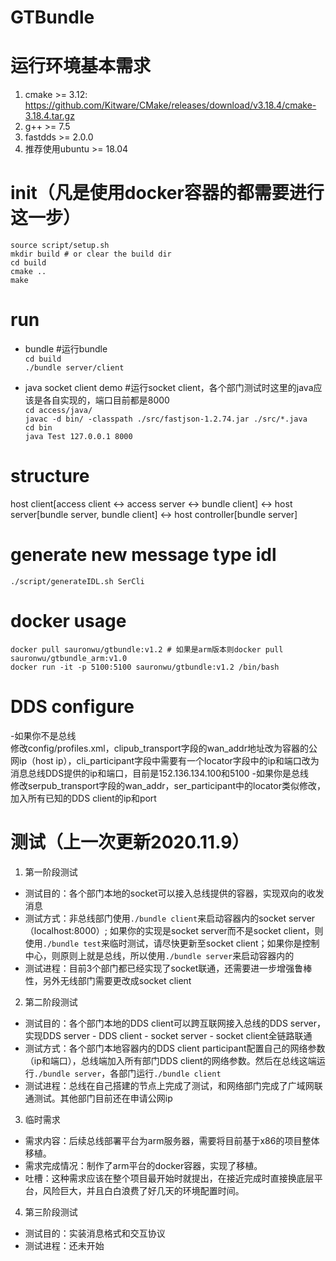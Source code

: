 # GTBundle

# 运行环境基本需求
1. cmake >= 3.12: https://github.com/Kitware/CMake/releases/download/v3.18.4/cmake-3.18.4.tar.gz
2. g++ >= 7.5
3. fastdds >= 2.0.0
4. 推荐使用ubuntu >= 18.04

# init（凡是使用docker容器的都需要进行这一步）
`source script/setup.sh`  
`mkdir build # or clear the build dir`  
`cd build`  
`cmake ..`    
`make`

# run
- bundle #运行bundle  
`cd build`  
`./bundle server/client`

- java socket client demo #运行socket client，各个部门测试时这里的java应该是各自实现的，端口目前都是8000  
`cd access/java/`  
`javac -d bin/ -classpath ./src/fastjson-1.2.74.jar ./src/*.java`  
`cd bin`  
`java Test 127.0.0.1 8000`

# structure
host client\[access client <-> access server <-> bundle client\] <-> host server\[bundle server, bundle client\] <-> host controller\[bundle server\]

# generate new message type idl
`./script/generateIDL.sh SerCli`

# docker usage
`docker pull sauronwu/gtbundle:v1.2 # 如果是arm版本则docker pull sauronwu/gtbundle_arm:v1.0`  
`docker run -it -p 5100:5100 sauronwu/gtbundle:v1.2 /bin/bash`

# DDS configure
-如果你不是总线  
修改config/profiles.xml，clipub_transport字段的wan_addr地址改为容器的公网ip（host ip），cli_participant字段中需要有一个locator字段中的ip和端口改为消息总线DDS提供的ip和端口，目前是152.136.134.100和5100
-如果你是总线  
修改serpub_transport字段的wan_addr，ser_participant中的locator类似修改，加入所有已知的DDS client的ip和port

# 测试（上一次更新2020.11.9）
1. 第一阶段测试
  - 测试目的：各个部门本地的socket可以接入总线提供的容器，实现双向的收发消息
  - 测试方式：非总线部门使用`./bundle client`来启动容器内的socket server（localhost:8000）; 如果你的实现是socket server而不是socket client，则使用`./bundle test`来临时测试，请尽快更新至socket client；如果你是控制中心，则原则上就是总线，所以使用`./bundle server`来启动容器内的
  - 测试进程：目前3个部门都已经实现了socket联通，还需要进一步增强鲁棒性，另外无线部门需要更改成socket client
2. 第二阶段测试
  - 测试目的：各个部门本地的DDS client可以跨互联网接入总线的DDS server，实现DDS server - DDS client - socket server - socket client全链路联通
  - 测试方式：各个部门本地容器内的DDS client participant配置自己的网络参数（ip和端口），总线端加入所有部门DDS client的网络参数。然后在总线这端运行`./bundle server`，各部门运行`./bundle client`
  - 测试进程：总线在自己搭建的节点上完成了测试，和网络部门完成了广域网联通测试。其他部门目前还在申请公网ip
3. 临时需求
  - 需求内容：后续总线部署平台为arm服务器，需要将目前基于x86的项目整体移植。
  - 需求完成情况：制作了arm平台的docker容器，实现了移植。
  - 吐槽：这种需求应该在整个项目最开始时就提出，在接近完成时直接换底层平台，风险巨大，并且白白浪费了好几天的环境配置时间。
4. 第三阶段测试
  - 测试目的：实装消息格式和交互协议
  - 测试进程：还未开始
